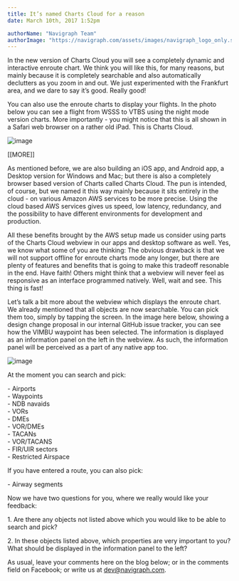 ```yaml
---
title: It’s named Charts Cloud for a reason
date: March 10th, 2017 1:52pm

authorName: "Navigraph Team"
authorImage: "https://navigraph.com/assets/images/navigraph_logo_only.svg"
---
```


In the new version of Charts Cloud you will see a completely dynamic and interactive enroute chart. We think you will like this, for many reasons, but mainly because it is completely searchable and also automatically declutters as you zoom in and out. We just experimented with the Frankfurt area, and we dare to say it’s good. Really good!

You can also use the enroute charts to display your flights. In the photo below you can see a flight from WSSS to VTBS using the night mode version charts. More importantly - you might notice that this is all shown in a Safari web browser on a rather old iPad. This is Charts Cloud.

![image](/media/158228015966_0.jpg)

\[\[MORE\]\]

As mentioned before, we are also building an iOS app, and Android app, a Desktop version for Windows and Mac; but there is also a completely browser based version of Charts called Charts Cloud. The pun is intended, of course, but we named it this way mainly because it sits entirely in the cloud - on various Amazon AWS services to be more precise. Using the cloud based AWS services gives us speed, low latency, redundancy, and the possibility to have different environments for development and production.

All these benefits brought by the AWS setup made us consider using parts of the Charts Cloud webview in our apps and desktop software as well. Yes, we know what some of you are thinking: The obvious drawback is that we will not support offline for enroute charts mode any longer, but there are plenty of features and benefits that is going to make this tradeoff resonable in the end. Have faith! Others might think that a webview will never feel as responsive as an interface programmed natively. Well, wait and see. This thing is fast!

Let’s talk a bit more about the webview which displays the enroute chart. We already mentioned that all objects are now searchable. You can pick them too, simply by tapping the screen. In the image here below, showing a design change proposal in our internal GitHub issue tracker, you can see how the VIMBU waypoint has been selected. The information is displayed as an information panel on the left in the webview. As such, the information panel will be perceived as a part of any native app too.

![image](/media/158228015966_1.jpg)

At the moment you can search and pick:

\- Airports  
\- Waypoints  
\- NDB navaids  
\- VORs  
\- DMEs  
\- VOR/DMEs  
\- TACANs  
\- VOR/TACANS  
\- FIR/UIR sectors  
\- Restricted Airspace

If you have entered a route, you can also pick:  
  
\- Airway segments  
  
Now we have two questions for you, where we really would like your feedback:

1\. Are there any objects not listed above which you would like to be able to search and pick?

2\. In these objects listed above, which properties are very important to you? What should be displayed in the information panel to the left?

As usual, leave your comments here on the blog below; or in the comments field on Facebook; or write us at dev@navigraph.com.